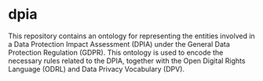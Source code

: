 # dpia

This repository contains an ontology for representing the entities involved in a Data Protection Impact Assessment (DPIA) under the General Data Protection Regulation (GDPR). This ontology is used to encode the necessary rules related to the DPIA, together with the Open Digital Rights Language (ODRL) and Data Privacy Vocabulary (DPV).
